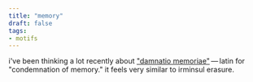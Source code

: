 ```yaml
---
title: "memory"
draft: false
tags:
- motifs
---
```


i've been thinking a lot recently about ["damnatio memoriae"](https://en.wikipedia.org/wiki/Damnatio_memoriae?useskin=vector) — latin for "condemnation of memory." it feels very similar to irminsul erasure.